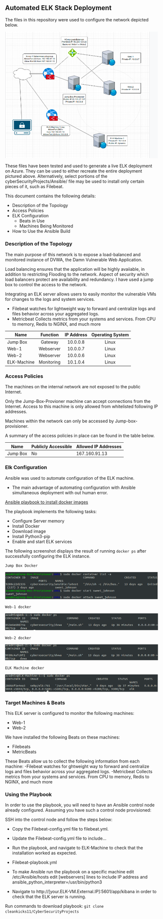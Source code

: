 ## Automated ELK Stack Deployment

The files in this repository were used to configure the network depicted below.

![](https://github.com/cleankicks11/CyberSecurityProjects/blob/main/Diagrams/Azure-Security-Lab.png "Azure Security Lab")

These files have been tested and used to generate a live ELK deployment on Azure. They can be used to either recreate the entire deployment pictured above. Alternatively, select portions of the cyberSecurityProjects/Ansible/ file may be used to install only certain pieces of it, such as Filebeat.

This document contains the following details:
- Description of the Topology
- Access Policies
- ELK Configuration
  - Beats in Use
  - Machines Being Monitored
- How to Use the Ansible Build


### Description of the Topology

The main purpose of this network is to expose a load-balanced and monitored instance of DVWA, the Damn Vulnerable Web Application.

Load balancing ensures that the application will be highly avaiiable, in addition to restricting Flooding to the network.
Aspect of security which load balancers protect are availability and redundancy. I have used a jump box to control the access to the network.

Integrating an ELK server allows users to easily monitor the vulnerable VMs for changes to the logs and system services.
- Filebeat watches for lightweight way to forward and centralize logs and files behavior across your aggregated logs.
- Metricbeat Collects metrics from your systems and services. From CPU to memory, Redis to NGINX, and much more


| Name       | Function  | IP Address | Operating System |
|------------|:-----------:|:------------:|:------------------:|
| Jump Box   | Gateway   | 10.0.0.8   | Linux            |
| Web-1      |Webserver  | 10.0.0.7   | Linux            |
| Web-2      |Webserver  | 10.0.0.6   | Linux            |
| ELK-Machine|Monitoring | 10.1.0.4   | Linux            |

### Access Policies

The machines on the internal network are not exposed to the public Internet. 

Only the Jump-Box-Provioner machine can accept connections from the Internet. Access to this machine is only allowed from whitelisted following IP addresses.

Machines within the network can only be accessed by Jump-box-provisioner.

A summary of the access policies in place can be found in the table below.

| Name     | Publicly Accessible | Allowed IP Addresses |
|----------|---------------------|----------------------|
| Jump Box | No                  | 167.160.91.13        |


### Elk Configuration

Ansible was used to automate configuration of the ELK machine.
- The main advantage of automating configuration with Ansible simultaneous deployment with out human error.

[Ansible playbook to install docker images](https://github.com/cleankicks11/CyberSecurityProjects/blob/main/Ansible/docker/Install-docker-vm.yml)

The playbook implements the following tasks:
- Configure Server memory
- Install Docker
- Download image 
- Install Python3-pip
- Enable and start ELK services

The following screenshot displays the result of running `docker ps` after successfully configuring the ELK instance.

```
Jump Box Docker
```
![](https://github.com/cleankicks11/CyberSecurityProjects/blob/main/Ansible/images/Jump-Box-Docker-List.png "Jump box Docker")

```
Web-1 docker
```
![](https://github.com/cleankicks11/CyberSecurityProjects/blob/main/Ansible/images/Web-1-docker-ps.png "Web-1 docker")

```
Web-2 docker
```
![](https://github.com/cleankicks11/CyberSecurityProjects/blob/main/Ansible/images/Web-2-docker-ps.png "Web-2 docker")

```
ELK Machine docker
```
![](https://github.com/cleankicks11/CyberSecurityProjects/blob/main/Ansible/images/ELK-docker-ps.png "ELK Machine docker")

### Target Machines & Beats
This ELK server is configured to monitor the following machines:
- Web-1
- Web-2

We have installed the following Beats on these machines:
- Filebeats
- MetricBeats

These Beats allow us to collect the following information from each machine:
-Filebeat watches for ghtweight way to forward and centralize logs and files behavior across your aggregated logs.
-Metricbeat Collects metrics from your systems and services. From CPU to memory, Redis to NGINX, and much more

### Using the Playbook
In order to use the playbook, you will need to have an Ansible control node already configured. Assuming you have such a control node provisioned: 

SSH into the control node and follow the steps below:
- Copy the Filebeat-config.yml file to filebeat.yml.
- Update the Filebeat-config.yml file to include...
- Run the playbook, and navigate to ELK-Machine to check that the installation worked as expected.

- Filebeat-playbook.yml
- To make Ansible run the playbook on a specific machine edit /etc/Ansible/hosts edit [webservers] lines to include IP address and ansible_python_interpreter=/usr/bin/python3
- Navigate to  http://[your.ELK-VM.External.IP]:5601/app/kibana in order to check that the ELK server is running.

Run commands to download playbook: `git clone cleankicks11/CyberSecurityProjects`
